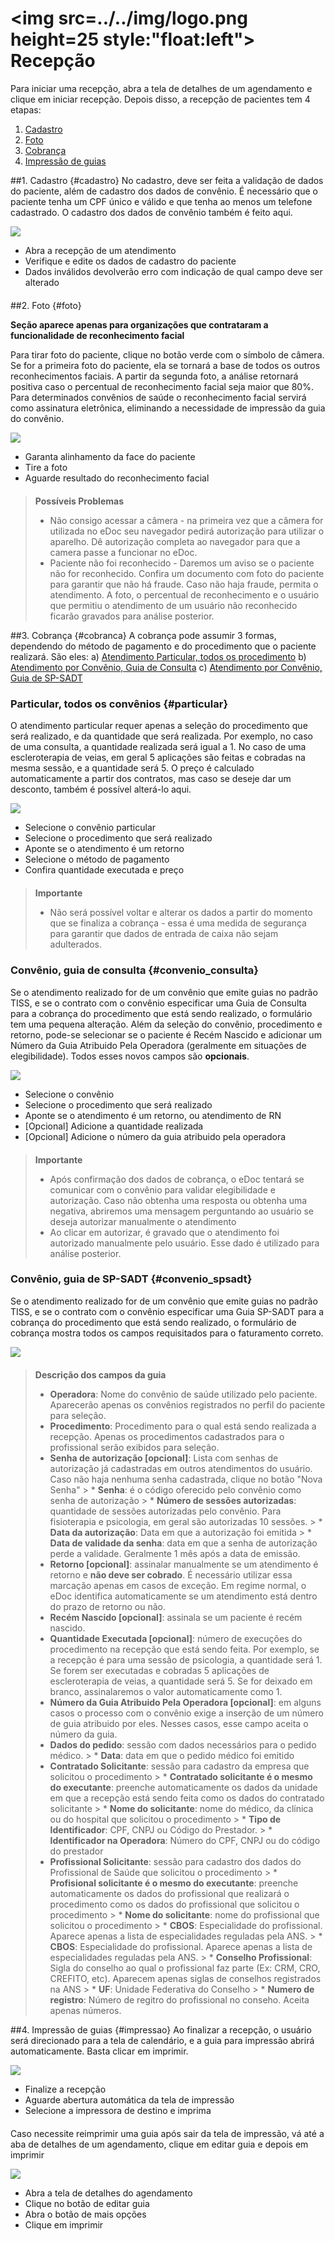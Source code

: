 # <img src=../../img/logo.png height=25 style:"float:left"> Recepção

Para iniciar uma recepção, abra a tela de detalhes de um agendamento e clique em iniciar recepção.
Depois disso, a recepção de pacientes tem 4 etapas:
1. [Cadastro](#cadastro)
2. [Foto](#foto)
3. [Cobrança](#cobranca)
4. [Impressão de guias](#impressao)




##1. Cadastro {#cadastro}
No cadastro, deve ser feita a validação de dados do paciente, além de cadastro dos dados de convênio.
É necessário que o paciente tenha um CPF único e válido e que tenha ao menos um telefone cadastrado.
O cadastro dos dados de convênio também é feito aqui.

<div class="left-float-framme framme70">
	<img src="../../img/recepcao/cadastro.gif">
</div>

<div class="right-float-framme framme28">
	<ul>
		<li>Abra a recepção de um atendimento</li>
		<li>Verifique e edite os dados de cadastro do paciente</li>
		<li>Dados inválidos devolverão erro com indicação de qual campo deve ser alterado</li>
	</ul>
</div>

<div style="clear: left; margin-bottom: 20px"></div>



##2. Foto {#foto}

**Seção aparece apenas para organizações que contrataram a funcionalidade de reconhecimento facial**

Para tirar foto do paciente, clique no botão verde com o símbolo de câmera.
Se for a primeira foto do paciente, ela se tornará a base de todos os outros reconhecimentos faciais.
A partir da segunda foto, a análise retornará positiva caso o percentual de reconhecimento facial seja maior que 80%.
Para determinados convênios de saúde o reconhecimento facial servirá como assinatura eletrônica, eliminando a necessidade de impressão da guia do convênio.


<div class="left-float-framme framme70">
	<img src="../../img/recepcao/foto.gif">
</div>

<div class="right-float-framme framme28">
	<ul>
		<li>Garanta alinhamento da face do paciente</li>
		<li>Tire a foto</li>
		<li>Aguarde resultado do reconhecimento facial</li>
	</ul>
</div>

<div style="clear: left; margin-bottom: 20px"></div>

> **Possíveis Problemas**
>  * Não consigo acessar a câmera - na primeira vez que a câmera for utilizada no eDoc seu navegador pedirá autorização para utilizar o aparelho. Dê autorização completa ao navegador para que a camera passe a funcionar no eDoc.
>  * Paciente não foi reconhecido - Daremos um aviso se o paciente não for reconhecido. Confira um documento com foto do paciente para garantir que não há fraude. Caso não haja fraude, permita o atendimento. A foto, o percentual de reconhecimento e o usuário que permitiu o atendimento de um usuário não reconhecido ficarão gravados para análise posterior.



##3. Cobrança {#cobranca}
A cobrança pode assumir 3 formas, dependendo do método de pagamento e do procedimento que o paciente realizará. São eles:
	a) [Atendimento Particular, todos os procedimento](#particular)
	b) [Atendimento por Convênio, Guia de Consulta](#convenio_consulta)
	c) [Atendimento por Convênio, Guia de SP-SADT](#convenio_spsadt)


### Particular, todos os convênios {#particular}
O atendimento particular requer apenas a seleção do procedimento que será realizado, e da quantidade que será realizada.
Por exemplo, no caso de uma consulta, a quantidade realizada será igual a 1. No caso de uma escleroterapia de veias, em geral 5 aplicações são feitas e cobradas na mesma sessão, e a quantidade será 5.
O preço é calculado automaticamente a partir dos contratos, mas caso se deseje dar um desconto, também é possível alterá-lo aqui.

<div class="left-float-framme framme70">
	<img src="../../img/recepcao/cobranca1.gif">
</div>

<div class="right-float-framme framme28">
	<ul>
		<li>Selecione o convênio particular</li>
		<li>Selecione o procedimento que será realizado</li>
		<li>Aponte se o atendimento é um retorno</li>
		<li>Selecione o método de pagamento</li>
		<li>Confira quantidade executada e preço</li>
	</ul>
</div>

<div style="clear: left; margin-bottom: 20px"></div>


> **Importante**
>  * Não será possível voltar e alterar os dados a partir do momento que se finaliza a cobrança - essa é uma medida de segurança para garantir que dados de entrada de caixa não sejam adulterados.


### Convênio, guia de consulta {#convenio_consulta}
Se o atendimento realizado for de um convênio que emite guias no padrão TISS, e se o contrato com o convênio especificar uma Guia de Consulta para a cobrança do procedimento que está sendo realizado, o formulário tem uma pequena alteração.
Além da seleção do convênio, procedimento e retorno, pode-se selecionar se o paciente é Recém Nascido e adicionar um Número da Guia Atribuido Pela Operadora (geralmente em situações de elegibilidade). Todos esses novos campos são **opcionais**.

<div class="left-float-framme framme70">
	<img src="../../img/recepcao/cobranca2.gif">
</div>

<div class="right-float-framme framme28">
	<ul>
		<li>Selecione o convênio</li>
		<li>Selecione o procedimento que será realizado</li>
		<li>Aponte se o atendimento é um retorno, ou atendimento de RN</li>
		<li>[Opcional] Adicione a quantidade realizada</li>
		<li>[Opcional] Adicione o número da guia atribuido pela operadora</li>
	</ul>
</div>

<div style="clear: left; margin-bottom: 20px"></div>


> **Importante**
>  * Após confirmação dos dados de cobrança, o eDoc tentará se comunicar com o convênio para validar elegibilidade e autorização. Caso não obtenha uma resposta ou obtenha uma negativa, abriremos uma mensagem perguntando ao usuário se deseja autorizar manualmente o atendimento
>  * Ao clicar em autorizar, é gravado que o atendimento foi autorizado manualmente pelo usuário. Esse dado é utilizado para análise posterior.


### Convênio, guia de SP-SADT {#convenio_spsadt}
Se o atendimento realizado for de um convênio que emite guias no padrão TISS, e se o contrato com o convênio especificar uma Guia SP-SADT para a cobrança do procedimento que está sendo realizado, o formulário de cobrança mostra todos os campos requisitados para o faturamento correto.

<div class="left-float-framme ">
	<img src="../../img/recepcao/cobranca3.gif">
</div>



<div style="clear: left; margin-bottom: 20px"></div>


> **Descrição dos campos da guia**
>  * **Operadora**: Nome do convênio de saúde utilizado pelo paciente. Aparecerão apenas os convênios registrados no perfil do paciente para seleção.
>  * **Procedimento**: Procedimento para o qual está sendo realizada a recepção. Apenas os procedimentos cadastrados para o profissional serão exibidos para seleção.
>  * **Senha de autorização [opcional]**: Lista com senhas de autorização já cadastradas em outros atendimentos do usuário. Caso não haja nenhuma senha cadastrada, clique no botão "Nova Senha"
	> * **Senha**: é o código oferecido pelo convênio como senha de autorização
	> * **Número de sessões autorizadas**: quantidade de sessões autorizadas pelo convênio. Para fisioterapia e psicologia, em geral são autorizadas 10 sessões.
	> * **Data da autorização**: Data em que a autorização foi emitida
	> * **Data de validade da senha**: data em que a senha de autorização perde a validade. Geralmente 1 mês após a data de emissão.
>  * **Retorno [opcional]**: assinalar manualmente se um atendimento é retorno e **não deve ser cobrado**. É necessário utilizar essa marcação apenas em casos de exceção. Em regime normal, o eDoc identifica automaticamente se um atendimento está dentro do prazo de retorno ou não.
>  * **Recém Nascido [opcional]**: assinala se um paciente é recém nascido.
>  * **Quantidade Executada [opcional]**: número de execuções do procedimento na recepção que está sendo feita. Por exemplo, se a recepção é para uma sessão de psicologia, a quantidade será 1. Se forem ser executadas e cobradas 5 aplicações de escleroterapia de veias, a quantidade será 5. Se for deixado em branco, assinalaremos o valor automaticamente como 1.
>  * **Número da Guia Atribuido Pela Operadora [opcional]**: em alguns casos o processo com o convênio exige a inserção de um número de guia atribuido por eles. Nesses casos, esse campo aceita o número da guia.
>  * **Dados do pedido**: sessão com dados necessários para o pedido médico.
	> * **Data**: data em que o pedido médico foi emitido
>  * **Contratado Solicitante**: sessão para cadastro da empresa que solicitou o procedimento
	> * **Contratado solicitante é o mesmo do executante**: preenche automaticamente os dados da unidade em que a recepção está sendo feita como os dados do contratado solicitante
	> * **Nome do solicitante**: nome do médico, da clínica ou do hospital que solicitou o procedimento
	> * **Tipo de Identificador**: CPF, CNPJ ou Código do Prestador.
	> * **Identificador na Operadora**: Número do CPF, CNPJ ou do código do prestador
>  * **Profissional Solicitante**: sessão para cadastro dos dados do Profissional de Saúde que solicitou o procedimento
	> * **Profisional solicitante é o mesmo do executante**: preenche automaticamente os dados do profissional que realizará o procedimento como os dados do profissional que solicitou o procedimento
	> * **Nome do solicitante**: nome do profissional que solicitou o procedimento
	> * **CBOS**: Especialidade do profissional. Aparece apenas a lista de especialidades reguladas pela ANS.
	> * **CBOS**: Especialidade do profissional. Aparece apenas a lista de especialidades reguladas pela ANS.
	> * **Conselho Profissional**: Sigla do conselho ao qual o profissional faz parte (Ex: CRM, CRO, CREFITO, etc). Aparecem apenas siglas de conselhos registrados na ANS
	> * **UF**: Unidade Federativa do Conselho
	> * **Numero de registro**: Número de regitro do profissional no conseho. Aceita apenas números.


##4. Impressão de guias {#impressao}
Ao finalizar a recepção, o usuário será direcionado para a tela de calendário, e a guia para impressão abrirá automaticamente. Basta clicar em imprimir.


<div class="left-float-framme framme70">
	<img src="../../img/recepcao/impressao.gif">
</div>

<div class="right-float-framme framme28">
	<ul>
		<li>Finalize a recepção</li>
		<li>Aguarde abertura automática da tela de impressão</li>
		<li>Selecione a impressora de destino e imprima</li>
	</ul>
</div>

<div style="clear: left; margin-bottom: 20px"></div>



Caso necessite reimprimir uma guia após sair da tela de impressão, vá até a aba de detalhes de um agendamento, clique em editar guia e depois em imprimir


<div class="left-float-framme framme70">
	<img src="../../img/recepcao/reimpressao.gif">
</div>

<div class="right-float-framme framme28">
	<ul>
		<li>Abra a tela de detalhes do agendamento</li>
		<li>Clique no botão de editar guia</li>
		<li>Abra o botão de mais opções</li>
		<li>Clique em imprimir</li>
	</ul>
</div>

<div style="clear: left; margin-bottom: 20px"></div>
